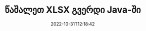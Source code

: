 ---
############################# Static ############################
layout: "auto-gen-merger"
date: 2022-10-31T12:18:42
draft: false
otherformats: otp ott pdf pps ppsx ppt pptx rtf tex vdx vsdm vsdx vssm vssx vstm vstx

############################# Head ############################
head_title: "წაშალეთ XLSX გვერდი Java-ში"
head_description: "წაშალეთ ან წაშალეთ ერთი გვერდი ან გვერდების კოლექცია XLSX ფაილიდან Java-ში გვერდების თანმიმდევრობის შეცვლით დოკუმენტების შერწყმის API-ს გამოყენებით."

############################# Header ############################
title: "წაშალეთ XLSX გვერდი Java-ში"
description: "წაშალეთ XLSX გვერდი Java კოდის რამდენიმე ხაზით."
bg_image: "https://cms.admin.containerize.com/templates/aspose/App_Themes/V3/images/bg/header1.png"
bg_overlay: false
button:
    enable: true
    icon: "fas fa-arrow-down"
    label: "ჩამოტვირთეთ უფასო საცდელი"
    link: "https://downloads.groupdocs.com/merger/java"

############################# SubMenu ############################
submenu:
    enable: true

    left:
        img_alt: "GroupDocs.Merger for Java"
        image: "https://cms.admin.containerize.com/templates/groupdocs/images/product-logos/90x90-noborder/groupdocs-merger-java.png"
        product: "GroupDocs.Merger"
        platform: "Java"

    middle:
        button:

            # button loop
            - link: "https://apireference.groupdocs.com/merger/java"
              text: "API მითითება"

            # button loop
            - link: "https://github.com/groupdocs-merger"
              text: "კოდის მაგალითები"

            # button loop
            - link: "https://products.groupdocs.app/merger/family"
              text: "ცოცხალი დემო"

            # button loop
            - link: "https://purchase.groupdocs.com/pricing/merger/java"
              text: "ფასი"

    right:
        link_download: "https://downloads.groupdocs.com/merger"
        link_learn: "https://docs.groupdocs.com/merger/java"
        link_buy: "https://purchase.groupdocs.com"

############################# About ############################
about:
    enable: true
    title: "GroupDocs.Merger for Java API-ს შესახებ"
    content: |
        [GroupDocs.Merger for Java](/ka/merger/java/) გთავაზობთ მარტივ გადაწყვეტას უსაფრთხოდ შერწყმისა და გაყოფისთვის დოკუმენტის ფორმატების ფართო სპექტრს შორის, PDF, Microsoft Office (Word, Excel, PowerPoint) შორის. , OneNote), OpenDocument, HTML, სურათები და მრავალი სხვა Java აპლიკაციებში. კოდის მხოლოდ რამდენიმე სტრიქონის დამატებით, შეასრულეთ დოკუმენტის რამდენიმე ოპერაცია, როგორიცაა გადატანა, ამოღება, როტაცია, გაცვლა, ამონაწერი ან შეცვალეთ გვერდების ორიენტაცია დოკუმენტებში. დოკუმენტების გაერთიანების API ასევე მხარს უჭერს დოკუმენტის გვერდების გადახედვას, როგორც გამოსახულება დოკუმენტის სტრუქტურის, ფორმატირებისა და გვერდის შინაარსის გასაანალიზებლად.
        
        GroupDocs.Merger API არის სწორი არჩევანი კორპორატიული გადაწყვეტილებებისთვის, რომლებიც საჭიროებენ ფაილის გვერდის ამოღების ფუნქციებს. ეს API-ები კარგად არის მხარდაჭერილი ყველა ძირითად ოპერაციულ სისტემასა და პლატფორმაზე, მათ შორის J2SE 7.0 (1.7), J2SE 8.0 (1.8), Java 10.

############################# Steps ############################
steps:
    enable: true
    title_left: "წაშალეთ XLSX ფაილის გვერდი Java-ში"
    content_left: |
        [GroupDocs.Merger for Java](/ka/merger/java/) უადვილებს Java დეველოპერებს წაშალონ ერთი ან რამდენიმე კონკრეტული გვერდი XLSX-ში ფაილი რამდენიმე მარტივი ნაბიჯის განხორციელებით.
        
        * მოაწყეთ **RemoveOptions** გვერდის ნომრების წასაშლელად.
        * შექმენით **Merger**-ის ახალი ეგზემპლარი და გადაიტანეთ წყაროს დოკუმენტის გზა კონსტრუქტორის პარამეტრად.
        * დარეკეთ **removePages** და გაიარეთ **RemoveOptions** ობიექტი.
        * დარეკეთ **save** და მიუთითეთ ფაილის გზა შედეგი დოკუმენტის შესანახად.

    title_right: "სისტემის მოთხოვნები"
    content_right: |
        GroupDocs.Merger for Java API-ები მხარდაჭერილია ყველა ძირითად პლატფორმაზე და ოპერაციულ სისტემაზე. ქვემოთ მოცემული კოდის შესრულებამდე, დარწმუნდით, რომ თქვენს სისტემაში დაინსტალირებული გაქვთ შემდეგი წინაპირობები.

        * ოპერაციული სისტემები: Microsoft Windows, Linux, MacOS
        * განვითარების გარემო: NetBeans, IntelliJ IDEA, Eclipse
        * ჩარჩოები: J2SE 7.0 (1.7), J2SE 8.0 (1.8), Java 10
        * ჩამოტვირთეთ GroupDocs.Merger for Java-ის უახლესი ვერსია [Maven](https://repository.groupdocs.com/webapp/#/artifacts/browse/tree/General/repo/com/groupdocs/groupdocs-merger)
         
    code: |
     {{% merger/additional-styles %}}
     {{< merger/code-merger title="როგორ წავშალოთ XLSX ფაილის გვერდები Java-ის მაგალითის კოდის გამოყენებით">}}

        ```java    
        // წაშალეთ XLSX ფაილის გვერდი GroupDocs.Merger API-ის გამოყენებით
        // RemoveOptions კლასის ინიციალიზაცია შერჩეული გვერდის ნომრებით
        RemoveOptions removeOptions = new RemoveOptions(new int[] { 3, 6 });

        // მყისიერი შერწყმა შეყვანით XLSX დოკუმენტით
        Merger merger = new Merger("input.xlsx");

        // გამოიძახეთ removePages მეთოდი და გადასვით RemoveOptions ობიექტი
        merger.removePages(removeOptions);
    
        // გამოიძახეთ შენახვის მეთოდი და გაიარეთ სასურველი ფაილის გზა გამომავალი დოკუმენტის შესანახად
        merger.save("output.xlsx");
        ```
     {{< /merger/code-merger >}}

############################# Demos ############################
demos:
    enable: true
    title: "ცოცხალი დემო - წაშალეთ XLSX გვერდი ონლაინ"
    content: |
       წაშალეთ XLSX ფაილის გვერდები ახლავე, ეწვიეთ [GroupDocs.Merger Live Demos](https://products.groupdocs.app/splitter/remove-pages/xlsx) ვებსაიტს.
       ცოცხალი დემოს აქვს შემდეგი უპირატესობები.
        
############################# About Formats ############################
about_formats:
    enable: true

############################# More Formats ############################
more_formats:
    enable: true
    title: "წაშალეთ გვერდები სხვა დოკუმენტის ფორმატებიდან"
    content: |
        Java დოკუმენტების გაერთიანება და გაყოფა API ფაილის ფორმატებისა და სურათებისთვის. წაშალეთ ზოგიერთი პოპულარული ფაილის ფორმატი, როგორც ეს მოცემულია ქვემოთ.

############################# Back to top ###############################
back_to_top:
    enable: true
---